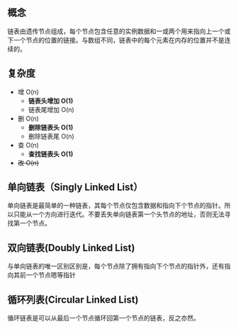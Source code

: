 ## 概念

链表由遗传节点组成，每个节点包含任意的实例数据和一或两个用来指向上一个或下一个节点的位置的链接。与数组不同，链表中的每个元素在内存的位置并不是连续的。

## 复杂度

* 增  O(n)
  * **链表头增加  O(1)**
  * 链表尾增加  O(n)
* 删  O(n) 
  * **删除链表头 O(1)**
  * 删除链表尾 O(n)
* 查  O(n)
  * **查找链表头 O(1)**
* ~~改  O(n)~~

## 单向链表（Singly Linked List）

单向链表是最简单的一种链表，其每个节点仅包含数据和指向下个节点的指针。所以只能从一个方向进行迭代。不要丢失单向链表第一个头节点的地址，否则无法寻找第一个节点。

## 双向链表(Doubly Linked List)

与单向链表的唯一区别区别是，每个节点除了拥有指向下个节点的指针外，还有指向其前一个节点嗯等指针

## 循环列表(Circular Linked List)

循环链表是可以从最后一个节点循环回第一个节点的链表，反之亦然。